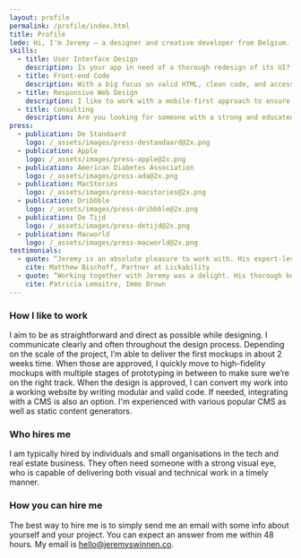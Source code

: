 ```yaml
---
layout: profile
permalink: /profile/index.html
title: Profile
lede: Hi, I'm Jeremy — a designer and creative developer from Belgium. I work with people and organisations from all over the world with one goal in mind — to create the best experiences possible.
skills:
  - title: User Interface Design
    description: Is your app in need of a thorough redesign of its UI? I'm experienced with iOS and Android and can create detailed and native experiences for your mobile users. I'm loyal to the platform I'm designing for and my eye for detail makes your product stand out in the crowd.
  - title: Front-end Code
    description: With a big focus on valid HTML, clean code, and accessibility, I'm able to code my designs and make sure they perform like a champ on the web. I can work with various CSS preprocessors as well as new techniques like CSS variables. As for publishing a site, I have worked with Wordpress, Magento, and a variety of static-site-generators such as Jekyll, Eleventy, MiddleMan, and more.
  - title: Responsive Web Design
    description: I like to work with a mobile-first approach to ensure mobile users get a full-featured version of your website instead of a narrowed-down one. Using modular code, I can make small adjustments that have a big impact on how your site performs across devices and resolutions.
  - title: Consulting
    description: Are you looking for someone with a strong and educated opinion across a wide range of design principles? I can guide your team back on track to ensure great success in the market you're operating in. I take a look at your current product or marketing efforts and can provide a detailed report with guidelines where to improve and adjust.
press:
  - publication: De Standaard
    logo: /_assets/images/press-destandaard@2x.png
  - publication: Apple
    logo: /_assets/images/press-apple@2x.png
  - publication: American Diabetes Association
    logo: /_assets/images/press-ada@2x.png
  - publication: MacStories
    logo: /_assets/images/press-macstories@2x.png
  - publication: Dribbble
    logo: /_assets/images/press-dribbble@2x.png
  - publication: De Tijd
    logo: /_assets/images/press-detijd@2x.png
  - publication: Macworld
    logo: /_assets/images/press-macworld@2x.png
testimonials:
  - quote: “Jeremy is an absolute pleasure to work with. His expert-level skill designing beautiful, elegant, and functional interfaces is why we have worked with him time and time again. If you care about getting the details of your app right, hire Jeremy.”
    cite: Matthew Bischoff, Partner at Lickability
  - quote: “Working together with Jeremy was a delight. His thorough knowledge of the platform and keen eye for detail really elevated our product and marketing campaigns.”
    cite: Patricia Lemaitre, Immo Brown 
---
```

### How I like to work
I aim to be as straightforward and direct as possible while designing. I communicate clearly and often throughout the design process. Depending on the scale of the project, I’m able to deliver the first mockups in about 2 weeks time. When those are approved, I quickly move to high-fidelity mockups with multiple stages of prototyping in between to make sure we’re on the right track.
When the design is approved, I can convert my work into a working website by writing modular and valid code. If needed, integrating with a CMS is also an option. I'm experienced with various popular CMS as well as static content generators.

### Who hires me
I am typically hired by individuals and small organisations in the tech and real estate business. They often need someone with a strong visual eye, who is capable of delivering both visual and technical work in a timely manner.

### How you can hire me
The best way to hire me is to simply send me an email with some info about yourself and your project. You can expect an answer from me within 48 hours. My email is [hello@jeremyswinnen.co](https://www.porsche.com).